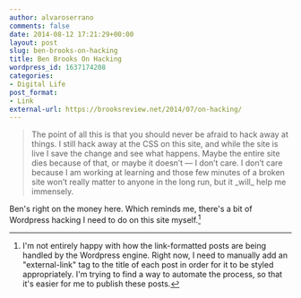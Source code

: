 ```yaml
---
author: alvaroserrano
comments: false
date: 2014-08-12 17:21:29+00:00
layout: post
slug: ben-brooks-on-hacking
title: Ben Brooks On Hacking
wordpress_id: 1637174208
categories:
- Digital Life
post_format:
- Link
external-url: https://brooksreview.net/2014/07/on-hacking/ 
---
```


<blockquote>The point of all this is that you should never be afraid to hack away at things. I still hack away at the CSS on this site, and while the site is live I save the change and see what happens. Maybe the entire site dies because of that, or maybe it doesn’t — I don’t care. I don’t care because I am working at learning and those few minutes of a broken site won’t really matter to anyone in the long run, but it _will_ help me immensely.</blockquote>

Ben's right on the money here. Which reminds me, there's a bit of Wordpress hacking I need to do on this site myself.[^1]

[^1]: I'm not entirely happy with how the link-formatted posts are being handled by the Wordpress engine. Right now, I need to manually add an "external-link" tag to the title of each post in order for it to be styled appropriately. I'm trying to find a way to automate the process, so that it's easier for me to publish these posts.